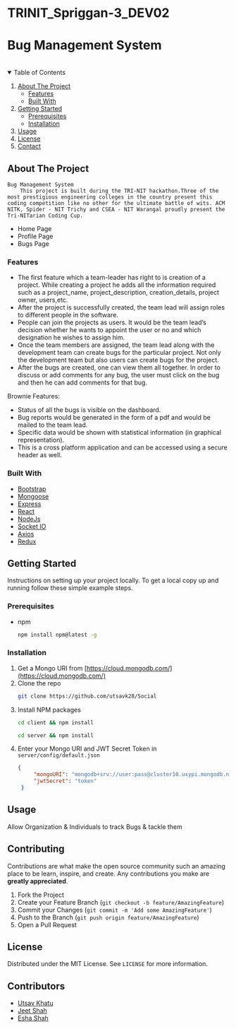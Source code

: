 # TRINIT_Spriggan-3_DEV02


<!-- PROJECT LOGO -->
<h1>Bug Management System</h1>
<br />

<!-- TABLE OF CONTENTS -->
<details open="open">
  <summary>Table of Contents</summary>
  <ol>
    <li>
      <a href="#about-the-project">About The Project</a>
      <ul>
       <li><a href="#features">Features</a></li>
        <li><a href="#built-with">Built With</a></li>
      </ul>
    </li>
    <li>
      <a href="#getting-started">Getting Started</a>
      <ul>
        <li><a href="#prerequisites">Prerequisites</a></li>
        <li><a href="#installation">Installation</a></li>
      </ul>
    </li>
    <li><a href="#usage">Usage</a></li>
    <li><a href="#license">License</a></li>
    <li><a href="#contact">Contact</a></li>
  </ol>
</details>



<!-- ABOUT THE PROJECT -->
## About The Project
    Bug Management System
    	This project is built during the TRI-NIT hackathon.Three of the most prestigious engineering colleges in the country present this coding competition like no other for the ultimate battle of wits. ACM NITK, Spider - NIT Trichy and CSEA - NIT Warangal proudly present the Tri-NITarian Coding Cup.
* Home Page
* Profile Page
* Bugs Page

### Features
-  The first feature which a team-leader has right to is creation of a project. While creating a project he adds all the information required such as a project_name, project_description, creation_details, project owner, users,etc.  
-  After the project is successfully created, the team lead will assign roles to different people in the software.  
-  People can join the projects as users. It would be the team lead’s decision whether he wants to appoint the user or no and which designation he wishes to assign him. 
-  Once the team members are assigned, the team lead along with the development team can create bugs for the particular project. Not only the development team but also users can create bugs for the project. 
-  After the bugs are created, one can view them all together. In order to discuss or add comments for any bug, the user must click on the bug and then he can add comments for that bug.  

Brownie Features: 

- Status of all the bugs is visible on the dashboard.  
- Bug reports would be generated in the form of a pdf and would be mailed to the team lead.  
- Specific data would be shown with statistical information (in graphical representation). 
- This is a cross platform application and can be accessed using a secure header as well. 


### Built With
* [Bootstrap](https://getbootstrap.com/)
* [Mongoose](https://mongoosejs.com/)
* [Express](https://expressjs.com/)
* [React](https://reactjs.org/)
* [NodeJs](https://nodejs.org/en/)
* [Socket IO](https://socket.io/)
* [Axios](https://axios-http.com/)
* [Redux](https://redux.js.org/)


<!-- GETTING STARTED -->
## Getting Started

Instructions on setting up your project locally.
To get a local copy up and running follow these simple example steps.

### Prerequisites

* npm
  ```sh
  npm install npm@latest -g
  ```


### Installation

1. Get a Mongo URI from [https://cloud.mongodb.com/](https://cloud.mongodb.com/)
2. Clone the repo
   ```sh
   git clone https://github.com/utsavk28/Social
   ```
3. Install NPM packages
   ```sh
   cd client && npm install
   ```
   ```sh
   cd server && npm install
   ```
4. Enter your Mongo URI and JWT Secret Token in `server/config/default.json`
   ```JSON
   {
		"mongoURI": "mongodb+srv://user:pass@cluster10.uxypi.mongodb.net/test?retryWrites=true&w=majority",
		"jwtSecret": "token"
	}
   ```



<!-- USAGE EXAMPLES -->
## Usage

Allow Organization & Individuals to track Bugs & tackle them

<!-- CONTRIBUTING -->
## Contributing

Contributions are what make the open source community such an amazing place to be learn, inspire, and create. Any contributions you make are **greatly appreciated**.

1. Fork the Project
2. Create your Feature Branch (`git checkout -b feature/AmazingFeature`)
3. Commit your Changes (`git commit -m 'Add some AmazingFeature'`)
4. Push to the Branch (`git push origin feature/AmazingFeature`)
5. Open a Pull Request



<!-- LICENSE -->
## License

Distributed under the MIT License. See `LICENSE` for more information.



<!-- CONTACT -->
## Contributors

- [Utsav Khatu](https://www.linkedin.com/in/utsav-khatu-431b741bb/) 
- [Jeet Shah](https://www.linkedin.com/in/jeets25/) 
- [Esha Shah](https://www.linkedin.com/in/esha-shah-8108b91a8/) 




<!-- MARKDOWN LINKS & IMAGES -->
<!-- https://www.markdownguide.org/basic-syntax/#reference-style-links -->
[contributors-shield]: https://img.shields.io/github/contributors/utsavk28/Social.svg?style=for-the-badge
[contributors-url]: https://github.com/utsavk28/Social/graphs/contributors
[forks-shield]: https://img.shields.io/github/forks/outsavk28/Social.svg?style=for-the-badge
[forks-url]: https://github.com/utsavk28/Social/network/members
[stars-shield]: https://img.shields.io/github/stars/utsavk28/Social.svg?style=for-the-badge
[stars-url]: https://github.com/utsavk28/Social/stargazers
[issues-shield]: https://img.shields.io/github/issues/utsavk28/Social.svg?style=for-the-badge
[issues-url]: https://github.com/utsavk28/Social/issues
[license-shield]: https://img.shields.io/github/license/utsavk28/Social.svg?style=for-the-badge
[license-url]: https://github.com/utsavk28/Social/blob/master/LICENSE.txt
[linkedin-shield]: https://img.shields.io/badge/-LinkedIn-black.svg?style=for-the-badge&logo=linkedin&colorB=555
[linkedin-url]: https://www.linkedin.com/in/utsav-khatu-431b741bb/
